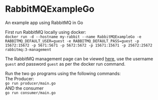 # RabbitMQExampleGo
An example app using RabbitMQ in Go

First run RabbitMQ locally using docker:<br>
```docker run -d --hostname my-rabbit --name RabbitMQExampleGo -e RABBITMQ_DEFAULT_USER=guest -e RABBITMQ_DEFAULT_PASS=guest -p 15672:15672 -p 5671:5671 -p 5672:5672 -p 15671:15671 -p 25672:25672 rabbitmq:3-management```

The RabbitMQ management page can be viewed [here](http://localhost:15672), use the username `guest` and password `guest` as per the docker run command. 

Run the two go programs using the following commands:<br>
The Producer:<br>
```go run producer/main.go```<br>
AND the consumer<br>
```go run consumer/main.go```